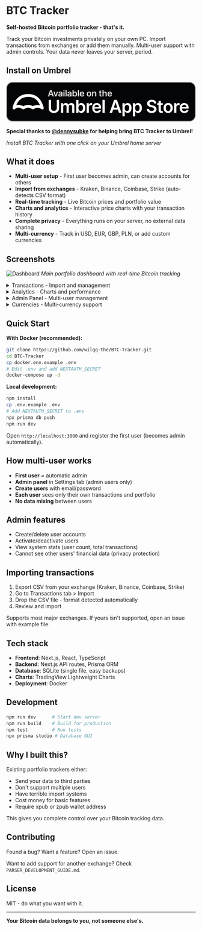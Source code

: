 # BTC Tracker

**Self-hosted Bitcoin portfolio tracker - that's it.**

Track your Bitcoin investments privately on your own PC. Import transactions from exchanges or add them manually. Multi-user support with admin controls. Your data never leaves your server, period.

## Install on Umbrel

[![Available on Umbrel App Store](umbrel.svg)](https://apps.umbrel.com/app/btctracker)

**Special thanks to [@dennysubke](https://github.com/dennysubke) for helping bring BTC Tracker to Umbrel!**


*Install BTC Tracker with one click on your Umbrel home server*

## What it does

- **Multi-user setup** - First user becomes admin, can create accounts for others
- **Import from exchanges** - Kraken, Binance, Coinbase, Strike (auto-detects CSV format)
- **Real-time tracking** - Live Bitcoin prices and portfolio value
- **Charts and analytics** - Interactive price charts with your transaction history
- **Complete privacy** - Everything runs on your server, no external data sharing
- **Multi-currency** - Track in USD, EUR, GBP, PLN, or add custom currencies

## Screenshots

![Dashboard](screenshots/dashboard.png)
*Main portfolio dashboard with real-time Bitcoin tracking*

<details>
<summary>Transactions - Import and management</summary>

![Transactions](screenshots/transactions.png)
*Transaction management and CSV import from exchanges*
</details>

<details>
<summary>Analytics - Charts and performance</summary>

![Analytics](screenshots/analytics.png)
*Advanced portfolio analytics and performance charts*
</details>

<details>
<summary>Admin Panel - Multi-user management</summary>

![Admin Panel](screenshots/admin.png)
*Multi-user management interface (admin only)*
</details>

<details>
<summary>Currencies - Multi-currency support</summary>

![Currencies](screenshots/currencies.png)
*Multi-currency support and custom currency management*
</details>

## Quick Start

**With Docker (recommended):**
```bash
git clone https://github.com/wilqq-the/BTC-Tracker.git
cd BTC-Tracker
cp docker.env.example .env
# Edit .env and add NEXTAUTH_SECRET
docker-compose up -d
```

**Local development:**
```bash
npm install
cp .env.example .env
# Add NEXTAUTH_SECRET to .env
npx prisma db push
npm run dev
```

Open `http://localhost:3000` and register the first user (becomes admin automatically).

## How multi-user works

- **First user** = automatic admin
- **Admin panel** in Settings tab (admin users only)
- **Create users** with email/password
- **Each user** sees only their own transactions and portfolio
- **No data mixing** between users

## Admin features

- Create/delete user accounts
- Activate/deactivate users
- View system stats (user count, total transactions)
- Cannot see other users' financial data (privacy protection)

## Importing transactions

1. Export CSV from your exchange (Kraken, Binance, Coinbase, Strike)
2. Go to Transactions tab > Import
3. Drop the CSV file - format detected automatically
4. Review and import

Supports most major exchanges. If yours isn't supported, open an issue with example file.

## Tech stack

- **Frontend**: Next.js, React, TypeScript
- **Backend**: Next.js API routes, Prisma ORM
- **Database**: SQLite (single file, easy backups)
- **Charts**: TradingView Lightweight Charts
- **Deployment**: Docker

## Development

```bash
npm run dev      # Start dev server
npm run build    # Build for production
npm test         # Run tests
npx prisma studio # Database GUI
```

## Why I built this?

Existing portfolio trackers either:
- Send your data to third parties
- Don't support multiple users
- Have terrible import systems
- Cost money for basic features
- Require xpub or zpub wallet address

This gives you complete control over your Bitcoin tracking data.

## Contributing

Found a bug? Want a feature? Open an issue.

Want to add support for another exchange? Check `PARSER_DEVELOPMENT_GUIDE.md`.

## License

MIT - do what you want with it.

---

**Your Bitcoin data belongs to you, not someone else's.**
